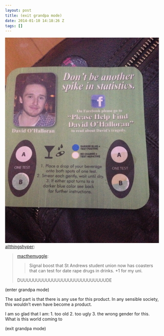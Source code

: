 ```yaml
---
layout: post
title: (exit grandpa mode)
date: 2014-01-10 14:18:26 Z
tags: []
---
```

![](/media/2014/01/72869095338.jpg)
[allthingshyper](http://allthingshyper.tumblr.com/post/72707907702/macthemuggle-signal-boost-that-st-andrews):

> [macthemuggle](http://macthemuggle.tumblr.com/post/70540172484/signal-boost-that-st-andrews-student-union-now-has):
> 
> > Signal boost that St Andrews student union now has coasters that can test for date rape drugs in drinks. +1 for my uni.
> 
> DUUUUUUUUUUUUUUUUUUUUUUUUUUUDE

(enter grandpa mode)

The sad part is that there is any use for this product. In any sensible society, this wouldn’t even have become a product.

I am so glad that I am: 1. too old 2. too ugly 3. the wrong gender for this. What is this world coming to

(exit grandpa mode)
